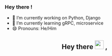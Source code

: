 ### Hey there !




- 🔭 I’m currently working on Python, Django
- 🌱 I’m currently learning gRPC, microservice 
- 😄 Pronouns: He/Him



<h2 align="center">
  Hey there <img src="https://media.giphy.com/media/hvRJCLFzcasrR4ia7z/giphy.gif" width="28"> ,
   <!-- I'm <a href="">Tony Robin</a>!  -->
</h2>
